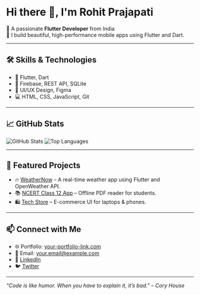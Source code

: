 # Hi there 👋, I'm Rohit Prajapati

🚀 A passionate **Flutter Developer** from India  
📱 I build beautiful, high-performance mobile apps using Flutter and Dart.

---

## 🛠️ Skills & Technologies
- 💙 Flutter, Dart
- 🔧 Firebase, REST API, SQLite
- 🎨 UI/UX Design, Figma
- 💻 HTML, CSS, JavaScript, Git

---

## 📈 GitHub Stats
![GitHub Stats](https://github-readme-stats.vercel.app/api?username=your-username&show_icons=true&theme=radical)
![Top Languages](https://github-readme-stats.vercel.app/api/top-langs/?username=your-username&layout=compact)

---

## 📱 Featured Projects
- 🔥 [WeatherNow](https://github.com/yourusername/weathernow) – A real-time weather app using Flutter and OpenWeather API.
- 📚 [NCERT Class 12 App](https://github.com/yourusername/ncert-class-12) – Offline PDF reader for students.
- 🛍️ [Tech Store](https://github.com/yourusername/tech-store) – E-commerce UI for laptops & phones.

---

## 📫 Connect with Me
- 🌐 Portfolio: [your-portfolio-link.com](https://your-portfolio-link.com)
- 📧 Email: your.email@example.com
- 🔗 [LinkedIn](https://linkedin.com/in/yourname)
- 🐦 [Twitter](https://twitter.com/yourhandle)

---

_“Code is like humor. When you have to explain it, it’s bad.” – Cory House_



<!---
rohitprajapati-bit/rohitprajapati-bit is a ✨ special ✨ repository because its `README.md` (this file) appears on your GitHub profile.
You can click the Preview link to take a look at your changes.
--->
